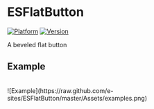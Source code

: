 ESFlatButton
============
[![Platform](https://cocoapod-badges.herokuapp.com/p/ESFlatButton/badge.png)](http://cocoadocs.org/docsets/ESFlatButton)
[![Version](https://cocoapod-badges.herokuapp.com/v/ESFlatButton/badge.png)](http://cocoadocs.org/docsets/ESFlatButton)

A beveled flat button


## Example
<br>
![Example](https://raw.github.com/e-sites/ESFlatButton/master/Assets/examples.png)
